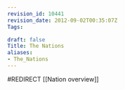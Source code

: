 ```yaml
---
revision_id: 10441
revision_date: 2012-09-02T00:35:07Z
Tags:

draft: false
Title: The Nations
aliases:
- The_Nations
---
```

#REDIRECT [[Nation overview]]